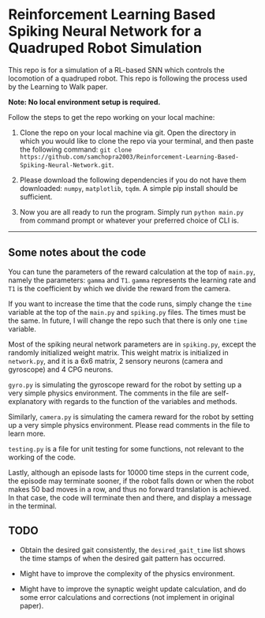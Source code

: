 # Reinforcement Learning Based Spiking Neural Network for a Quadruped Robot Simulation

This repo is for a simulation of a RL-based SNN which controls the locomotion of a quadruped robot. This repo is following the process used by the Learning to Walk paper.

**Note: No local environment setup is required.**

Follow the steps to get the repo working on your local machine:

1. Clone the repo on your local machine via git. Open the directory in which you would like to clone the repo via your terminal, and then paste the following command: `git clone https://github.com/samchopra2003/Reinforcement-Learning-Based-Spiking-Neural-Network.git`.

2. Please download the following dependencies if you do not have them downloaded: `numpy`, `matplotlib`, `tqdm`. A simple pip install should be sufficient.

3. Now you are all ready to run the program. Simply run `python main.py` from command prompt or whatever your preferred choice of CLI is.

---

## Some notes about the code

You can tune the parameters of the reward calculation at the top of `main.py`, namely the parameters: `gamma` and `T1`. `gamma` represents the learning rate and `T1` is the coefficient by which we divide the reward from the camera.

If you want to increase the time that the code runs, simply change the `time` variable at the top of the `main.py` and `spiking.py` files. The times must be the same. In future, I will change the repo such that there is only one `time` variable.

Most of the spiking neural network parameters are in `spiking.py`, except the randomly initialized weight matrix. This weight matrix is initialized in `network.py`, and it is a 6x6 matrix, 2 sensory neurons (camera and gyroscope) and 4 CPG neurons. 

`gyro.py` is simulating the gyroscope reward for the robot by setting up a very simple physics environment. The comments in the file are self-explanatory with regards to the function of the variables and methods.

Similarly, `camera.py` is simulating the camera reward for the robot by setting up a very simple physics environment. Please read comments in the file to learn more.

`testing.py` is a file for unit testing for some functions, not relevant to the working of the code.

Lastly, although an episode lasts for 10000 time steps in the current code, the episode may terminate sooner, if the robot falls down or when the robot makes 50 bad moves in a row, and thus no forward translation is achieved. In that case, the code will terminate then and there, and display a message in the terminal.

## TODO

- Obtain the desired gait consistently, the `desired_gait_time` list shows the time stamps of when the desired gait pattern has occurred.

- Might have to improve the complexity of the physics environment.

- Might have to improve the synaptic weight update calculation, and do some error calculations and corrections (not implement in original paper).